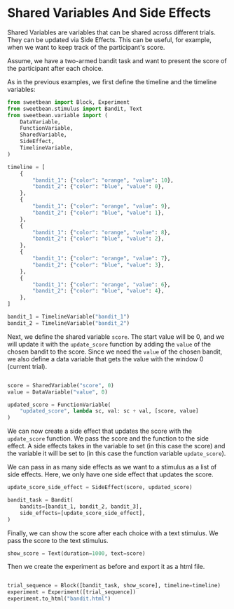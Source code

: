 # Shared Variables And Side Effects

Shared Variables are variables that can be shared across different trials. They can be updated via Side Effects. This can be useful, for example, when we want to keep track of the participant's score.

Assume, we have a two-armed bandit task and want to present the score of the participant after each choice.

As in the previous examples, we first define the timeline and the timeline variables:
```python
from sweetbean import Block, Experiment
from sweetbean.stimulus import Bandit, Text
from sweetbean.variable import (
    DataVariable,
    FunctionVariable,
    SharedVariable,
    SideEffect,
    TimelineVariable,
)

timeline = [
    {
        "bandit_1": {"color": "orange", "value": 10},
        "bandit_2": {"color": "blue", "value": 0},
    },
    {
        "bandit_1": {"color": "orange", "value": 9},
        "bandit_2": {"color": "blue", "value": 1},
    },
    {
        "bandit_1": {"color": "orange", "value": 8},
        "bandit_2": {"color": "blue", "value": 2},
    },
    {
        "bandit_1": {"color": "orange", "value": 7},
        "bandit_2": {"color": "blue", "value": 3},
    },
    {
        "bandit_1": {"color": "orange", "value": 6},
        "bandit_2": {"color": "blue", "value": 4},
    },
]

bandit_1 = TimelineVariable("bandit_1")
bandit_2 = TimelineVariable("bandit_2")
```

Next, we define the shared variable `score`. The start value will be 0, and we will update it with the `update_score` function by adding the `value` of the chosen bandit to the score. Since we need the `value` of the chosen bandit, we also define a data variable that gets the value with the window 0 (current trial).

```python

score = SharedVariable("score", 0)
value = DataVariable("value", 0)

updated_score = FunctionVariable(
    "updated_score", lambda sc, val: sc + val, [score, value]
)
```

We can now create a side effect that updates the score with the `update_score` function. We pass the score and the function to the side effect. A side effects takes in the variable to set (in this case the score) and the variable it will be set to (in this case the function variable `update_score`).

We can pass in as many side effects as we want to a stimulus as a list of side effects. Here, we only have one side effect that updates the score.

```python
update_score_side_effect = SideEffect(score, updated_score)

bandit_task = Bandit(
    bandits=[bandit_1, bandit_2, bandit_3],
    side_effects=[update_score_side_effect],
)
```

Finally, we can show the score after each choice with a text stimulus. We pass the score to the text stimulus.

```python
show_score = Text(duration=1000, text=score)
```

Then we create the experiment as before and export it as a html file.

```python

trial_sequence = Block([bandit_task, show_score], timeline=timeline)
experiment = Experiment([trial_sequence])
experiment.to_html("bandit.html")
```